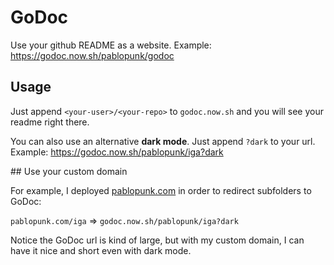 # GoDoc 

Use your github README as a website. Example: https://godoc.now.sh/pablopunk/godoc

## Usage

Just append `<your-user>/<your-repo>` to `godoc.now.sh` and you will see your readme right there.

You can also use an alternative **dark mode**. Just append `?dark` to your url. Example: https://godoc.now.sh/pablopunk/iga?dark

## Use your custom domain

For example, I deployed [pablopunk.com](https://pablopunk.com) in order to redirect subfolders to GoDoc:

`pablopunk.com/iga` => `godoc.now.sh/pablopunk/iga?dark`

Notice the GoDoc url is kind of large, but with my custom domain, I can have it nice and short even with dark mode.
